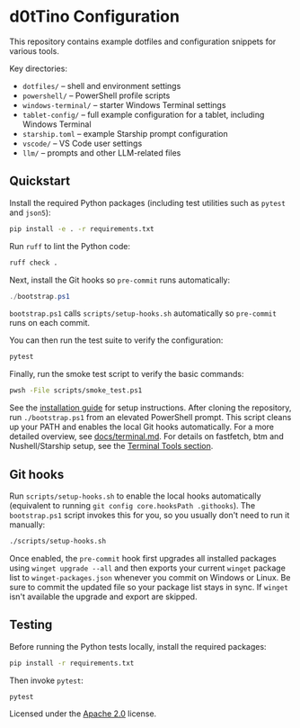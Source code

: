 # d0tTino Configuration

This repository contains example dotfiles and configuration snippets for various tools.

Key directories:

- `dotfiles/` – shell and environment settings
- `powershell/` – PowerShell profile scripts
- `windows-terminal/` – starter Windows Terminal settings
- `tablet-config/` – full example configuration for a tablet, including Windows Terminal
- `starship.toml` – example Starship prompt configuration
- `vscode/` – VS Code user settings
- `llm/` – prompts and other LLM-related files

## Quickstart

Install the required Python packages (including test utilities such as
`pytest` and `json5`):

```bash
pip install -e . -r requirements.txt
```

Run `ruff` to lint the Python code:

```bash
ruff check .
```

Next, install the Git hooks so `pre-commit` runs automatically:

```powershell
./bootstrap.ps1
```

`bootstrap.ps1` calls `scripts/setup-hooks.sh` automatically so `pre-commit`
runs on each commit.

You can then run the test suite to verify the configuration:

```bash
pytest
```

Finally, run the smoke test script to verify the basic commands:

```bash
pwsh -File scripts/smoke_test.ps1
```


See the [installation guide](docs/installation.md) for setup instructions.
After cloning the repository, run `./bootstrap.ps1` from an elevated
PowerShell prompt. This script cleans up your PATH and enables the local Git
hooks automatically.
For a more detailed overview, see [docs/terminal.md](docs/terminal.md).
For details on fastfetch, btm and Nushell/Starship setup, see the [Terminal Tools section](docs/terminal.md#terminal-tools-fastfetch-btm--nushellstarship).


## Git hooks

Run `scripts/setup-hooks.sh` to enable the local hooks automatically
(equivalent to running `git config core.hooksPath .githooks`). The
`bootstrap.ps1` script invokes this for you, so you usually don't need to
run it manually:

```bash
./scripts/setup-hooks.sh
```

Once enabled, the `pre-commit` hook first upgrades all installed
packages using `winget upgrade --all` and then exports your current
`winget` package list to `winget-packages.json` whenever you commit on
Windows or Linux. Be sure to commit the updated file so your package
list stays in sync. If `winget` isn't available the upgrade and export
are skipped.

## Testing

Before running the Python tests locally, install the required packages:

```bash
pip install -r requirements.txt
```

Then invoke `pytest`:

```bash
pytest
```

Licensed under the [Apache 2.0](LICENSE) license.
